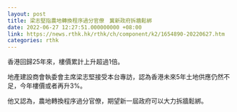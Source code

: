 ```yaml
---
layout: post
title: 梁志堅指農地轉換程序過分官僚　冀新政府拆牆鬆綁
date: 2022-06-27 12:27:51.000000000 +08:00
link: https://news.rthk.hk/rthk/ch/component/k2/1654890-20220627.htm
categories: rthk
---
```


香港回歸25年來，樓價累計上升超過1倍。

地產建設商會執委會主席梁志堅接受本台專訪，認為香港未來5年土地供應仍然不足，今年樓價或者再升3%。

他又認為，農地轉換程序過分官僚，期望新一屆政府可以大力拆牆鬆綁。
